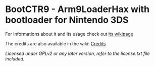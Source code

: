 # BootCTR9 - Arm9LoaderHax with bootloader for Nintendo 3DS

For Informations about it and its usage check out [its wikipage](https://github.com/hartmannaf/BootCtr9/wiki)

The credits are also available in the wiki: [Credits](https://github.com/hartmannaf/BootCtr9/wiki/Credits)

*Licensed under GPLv2 or any later version, refer to the license.txt file included.*
